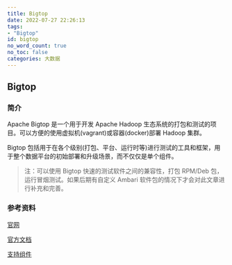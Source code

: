```yaml
---
title: Bigtop
date: 2022-07-27 22:26:13
tags:
- "Bigtop"
id: bigtop
no_word_count: true
no_toc: false
categories: 大数据
---
```


## Bigtop

### 简介

Apache Bigtop 是一个用于开发 Apache Hadoop 生态系统的打包和测试的项目。可以方便的使用虚拟机(vagrant)或容器(docker)部署 Hadoop 集群。

Bigtop 包括用于在各个级别(打包、平台、运行时等)进行测试的工具和框架，用于整个数据平台的初始部署和升级场景，而不仅仅是单个组件。

> 注：可以使用 Bigtop 快速的测试软件之间的兼容性，打包 RPM/Deb 包，运行冒烟测试。如果后期有自定义 Ambari 软件包的情况下才会对此文章进行补充和完善。

### 参考资料

[官网](https://bigtop.apache.org)

[官方文档](https://cwiki.apache.org/confluence/display/BIGTOP)

[支持组件](https://cwiki.apache.org/confluence/display/BIGTOP/Overview+of+Bigtop+3.1.0+Support+Matrix)
